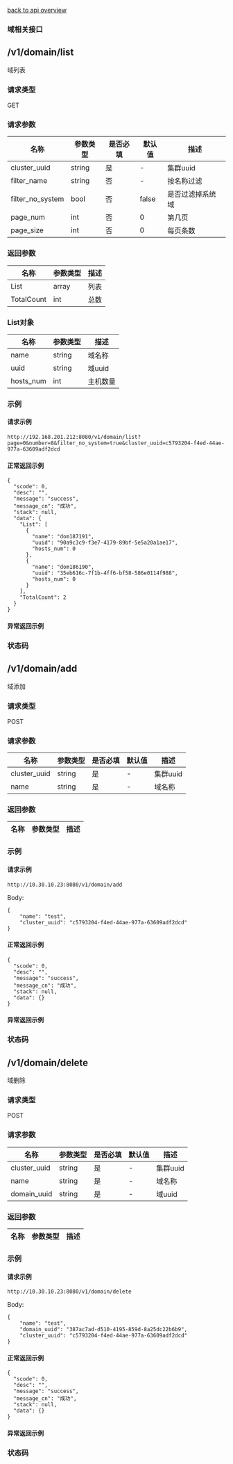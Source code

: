 [back to api overview](../api_overview.md#label_api)

### 域相关接口
## /v1/domain/list
域列表
### 请求类型
GET

### 请求参数

 名称 | 参数类型 | 是否必填 | 默认值 | 描述
--- |---|---|--- |---
 cluster_uuid|string|是|-| 集群uuid
 filter_name|string|否|-|按名称过滤
 filter_no_system|bool|否|false|是否过滤掉系统域
 page_num|int|否|0|第几页
 page_size|int|否|0|每页条数
### 返回参数

名称|参数类型|描述
---|---|---
List|array|列表
TotalCount|int|总数

### List对象

名称|参数类型|描述
---|---|---
name|string|域名称
uuid|string|域uuid
hosts_num|int|主机数量

### 示例

#### 请求示例
```
http://192.168.201.212:8080/v1/domain/list?page=0&number=8&filter_no_system=true&cluster_uuid=c5793204-f4ed-44ae-977a-63609adf2dcd
```

#### 正常返回示例
```
{
  "scode": 0,
  "desc": "",
  "message": "success",
  "message_cn": "成功",
  "stack": null,
  "data": {
    "List": [
      {
        "name": "dom187191",
        "uuid": "90a9c3c9-f3e7-4179-89bf-5e5a20a1ae17",
        "hosts_num": 0
      },
      {
        "name": "dom186190",
        "uuid": "35eb616c-7f1b-4ff6-bf58-586e0114f988",
        "hosts_num": 0
      }
    ],
    "TotalCount": 2
  }
}
```

#### 异常返回示例

### 状态码



## /v1/domain/add
域添加
### 请求类型
POST

### 请求参数

 名称 | 参数类型 | 是否必填 | 默认值 | 描述
--- |---|---|--- |---
cluster_uuid|string|是|-| 集群uuid
name|string|是|-|域名称

### 返回参数

名称|参数类型|描述
---|---|---


### 示例

#### 请求示例
```
http://10.30.10.23:8080/v1/domain/add
```

Body:
```
{
	"name": "test",
	"cluster_uuid": "c5793204-f4ed-44ae-977a-63609adf2dcd"
}
```

#### 正常返回示例
```
{
  "scode": 0,
  "desc": "",
  "message": "success",
  "message_cn": "成功",
  "stack": null,
  "data": {}
}
```

#### 异常返回示例

### 状态码


## /v1/domain/delete
域删除
### 请求类型
POST

### 请求参数

 名称 | 参数类型 | 是否必填 | 默认值 | 描述
--- |---|---|--- |---
cluster_uuid|string|是|-| 集群uuid
name|string|是|-|域名称
domain_uuid|string|是|-|域uuid

### 返回参数

名称|参数类型|描述
---|---|---


### 示例

#### 请求示例
```
http://10.30.10.23:8080/v1/domain/delete
```

Body:
```
{
	"name": "test",
	"domain_uuid": "387ac7ad-d510-4195-859d-8a25dc22b6b9",
	"cluster_uuid": "c5793204-f4ed-44ae-977a-63609adf2dcd"
}
```

#### 正常返回示例
```
{
  "scode": 0,
  "desc": "",
  "message": "success",
  "message_cn": "成功",
  "stack": null,
  "data": {}
}
```

#### 异常返回示例

### 状态码
